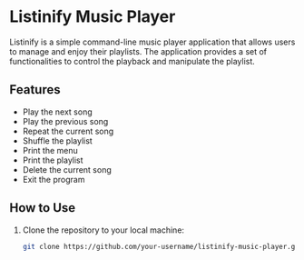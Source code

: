 # Listinify Music Player

Listinify is a simple command-line music player application that allows users to manage and enjoy their playlists. The application provides a set of functionalities to control the playback and manipulate the playlist.

## Features

- Play the next song
- Play the previous song
- Repeat the current song
- Shuffle the playlist
- Print the menu
- Print the playlist
- Delete the current song
- Exit the program

## How to Use

1. Clone the repository to your local machine:

   ```bash
   git clone https://github.com/your-username/listinify-music-player.git
